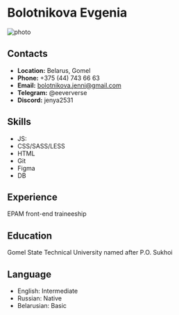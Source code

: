 # Bolotnikova Evgenia
![photo](blob:https://web.telegram.org/bcfa0ae4-6ab3-4859-b24a-3a6cb8c97fca)

## Contacts
- **Location:** Belarus, Gomel
- **Phone:** +375 (44) 743 66 63
- **Email:** bolotnikova.jenni@gmail.com
- **Telegram:** @eeververse
- **Discord:** jenya2531

## Skills
- JS:
- CSS/SASS/LESS
- HTML
- Git
- Figma
- DB

## Experience
EPAM front-end traineeship

## Education
Gomel State Technical University named after P.O. Sukhoi

## Language
- English: Intermediate
- Russian: Native
- Belarusian: Basic
